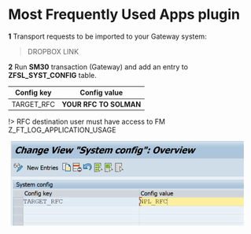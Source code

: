 # Most Frequently Used Apps plugin

**1** Transport requests to be imported to your Gateway system:
>DROPBOX LINK

**2** Run **SM30** transaction (Gateway) and add an entry to **ZFSL_SYST_CONFIG** table.


|  Config key   |      Config value      |
| ------------- |:-------------:         |
|  TARGET_RFC   | **YOUR RFC TO SOLMAN** |

!> RFC destination user must have access to FM Z_FT_LOG_APPLICATION_USAGE

![](../res/rfc_conf.png)
